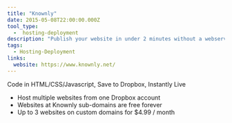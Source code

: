 ```yaml
---
title: "Knownly"
date: 2015-05-08T22:00:00.000Z
tool_type: 
  -  hosting-deployment
description: "Publish your website in under 2 minutes without a webserver"
tags:
  - Hosting-Deployment
links:
  website: https://www.knownly.net/
---
```

Code in HTML/CSS/Javascript, Save to Dropbox, Instantly Live

- Host multiple websites from one Dropbox account
- Websites at Knownly sub-domains are free forever
- Up to 3 websites on custom domains for $4.99 / month




